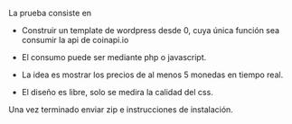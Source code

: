 La prueba consiste en

* Construir un template de wordpress desde 0, cuya única función sea consumir la api de coinapi.io

* El consumo puede ser mediante php o javascript.

* La idea es mostrar los precios de al menos 5 monedas en tiempo real.

* El diseño es libre, solo se medira la calidad del css.

Una vez terminado enviar zip e instrucciones de instalación.